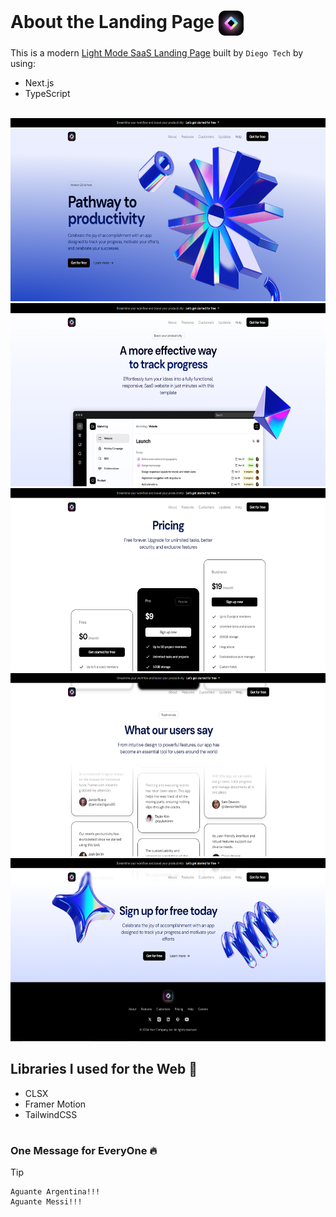 # About the Landing Page <img src="./src/assets/logosaas.png" width="40px" height="40px" align="center" alt="SaaS Landing Page Logo | Diego Tech" />

This is a modern [Light Mode SaaS Landing Page](https://ff045025.light-saas-landing-page.pages.dev/) built by `Diego Tech` by using:

- Next.js
- TypeScript

<br />

<img src="./public/readme1.png" width="600px" height="293px" alt="SaaS Landing Page | Diego Tech | Image 1" />
<img src="./public/readme2.png" width="600px" height="293px" alt="SaaS Landing Page | Diego Tech | Image 2" />
<img src="./public/readme3.png" width="600px" height="293px" alt="SaaS Landing Page | Diego Tech | Image 3" />
<img src="./public/readme4.png" width="600px" height="293px" alt="SaaS Landing Page | Diego Tech | Image 4" />
<img src="./public/readme5.png" width="600px" height="293px" alt="SaaS Landing Page | Diego Tech | Image 5" />

<br />

## Libraries I used for the Web 🚀

- CLSX
- Framer Motion
- TailwindCSS

#

### One Message for EveryOne 🔥

> [!TIP]
> ```shell
> Aguante Argentina!!!
> Aguante Messi!!!
> ```
